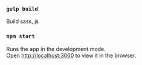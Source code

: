 ### `gulp build `

Build sass, js

### `npm start`

Runs the app in the development mode.\
Open [http://localhost:3000](http://localhost:3000) to view it in the browser.